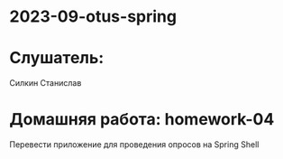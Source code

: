 # 2023-09-otus-spring

# Слушатель:
Силкин Станислав

# Домашняя работа: homework-04
Перевести приложение для проведения опросов на Spring Shell
